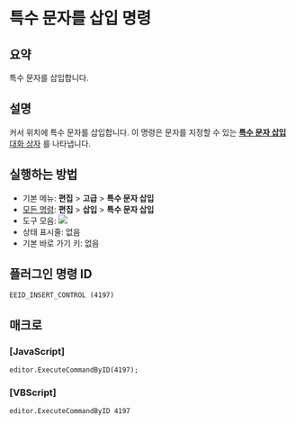 # 특수 문자를 삽입 명령

## 요약

특수 문자를 삽입합니다.

## 설명

커서 위치에 특수 문자를 삽입합니다. 이 명령은 문자를 지정할 수 있는 [**특수 문자 삽입** 대화 상자](../../dlg/insert_special/index) 를
나타냅니다.

## 실행하는 방법

- 기본 메뉴: **편집** \> **고급** \> **특수 문자 삽입**
- [모든 명령](../tools/all_commands): **편집** \> **삽입**
\> **특수 문자 삽입**
- 도구 모음: ![](../../images/insertcontrol..png)
- 상태 표시줄: 없음
- 기본 바로 가기 키: 없음

## 플러그인 명령 ID

```
EEID_INSERT_CONTROL (4197)
```

## 매크로

### \[JavaScript\]

```
editor.ExecuteCommandByID(4197);
```

### \[VBScript\]

```
editor.ExecuteCommandByID 4197
```
